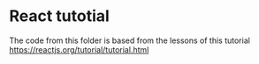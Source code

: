 # React tutotial

The code from this folder is based from the lessons of this tutorial
https://reactjs.org/tutorial/tutorial.html
